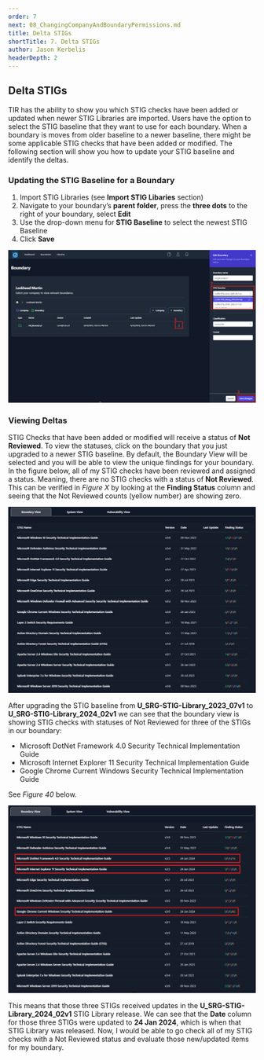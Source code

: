 ```yaml
---
order: 7
next: 08_ChangingCompanyAndBoundaryPermissions.md
title: Delta STIGs
shortTitle: 7. Delta STIGs
author: Jason Kerbelis
headerDepth: 2
---
```


## Delta STIGs

TIR has the ability to show you which STIG checks have been added or updated when newer STIG Libraries are imported. Users have the option to select the STIG baseline that they want to use for each boundary. When a boundary is moves from older baseline to a newer baseline, there might be some applicable STIG checks that have been added or modified. The following section will show you how to update your STIG baseline and identify the deltas.

### Updating the STIG Baseline for a Boundary

1.  Import STIG Libraries (see **Import STIG Libaries** section)
2.  Navigate to your boundary’s **parent folder**, press the **three dots** to the right of your boundary, select **Edit**
3.  Use the drop-down menu for **STIG Baseline** to select the newest STIG Baseline
4.  Click **Save**

![Figure 38: Updating STIG Baseline](../../assets/user-guide/Boundaries_STIGBaseline.png "Figure 38: Updating STIG Baseline")

### Viewing Deltas

STIG Checks that have been added or modified will receive a status of **Not Reviewed**. To view the statuses, click on the boundary that you just upgraded to a newer STIG baseline. By default, the Boundary View will be selected and you will be able to view the unique findings for your boundary. In the figure below, all of my STIG checks have been reviewed and assigned a status. Meaning, there are no STIG checks with a status of **Not Reviewed**. This can be verified in *Figure X* by looking at the **Finding Status** column and seeing that the Not Reviewed counts (yellow number) are showing zero.

![Figure 39: Statuses before STIG Baseline Upgrade](../../assets/user-guide/DeltaSTIGs-Pre.png "Figure 39: Statuses before STIG Baseline Upgrade")

After upgrading the STIG baseline from **U_SRG-STIG-Library_2023_07v1** to **U_SRG-STIG-Library_2024_02v1** we can see that the boundary view is showing STIG checks with statuses of Not Reviewed for three of the STIGs in our boundary: 
-   Microsoft DotNet Framework 4.0 Security Technical Implementation Guide
-   Microsoft Internet Explorer 11 Security Technical Implementation Guide
-   Google Chrome Current Windows Security Technical Implementation Guide

See *Figure 40* below.

![Figure 40: Statuses after STIG Baseline Upgrade](../../assets/user-guide/DeltaSTIGs-Post.png "Figure 40: Statuses after STIG Baseline Upgrade")

This means that those three STIGs received updates in the **U_SRG-STIG-Library_2024_02v1** STIG Library release. We can see that the **Date** column for those three STIGs were updated to **24 Jan 2024**, which is when that STIG Library was released. Now, I would be able to go check all of my STIG checks with a Not Reviewed status and evaluate those new/updated items for my boundary.